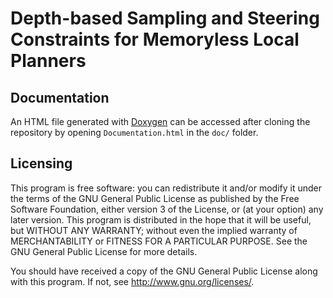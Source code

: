 # Depth-based Sampling and Steering Constraints for Memoryless Local Planners

## Documentation
An HTML file generated with [Doxygen](http://www.doxygen.nl/) can be accessed after cloning the repository by opening `Documentation.html` in the `doc/` folder.

## Licensing

This program is free software: you can redistribute it and/or modify it under the terms of the GNU General Public License as published by the Free Software Foundation, either version 3 of the License, or (at your option) any later version.
This program is distributed in the hope that it will be useful, but WITHOUT ANY WARRANTY; without even the implied warranty of MERCHANTABILITY or FITNESS FOR A PARTICULAR PURPOSE. See the GNU General Public License for more details.

You should have received a copy of the GNU General Public License along with this program. If not, see http://www.gnu.org/licenses/.
